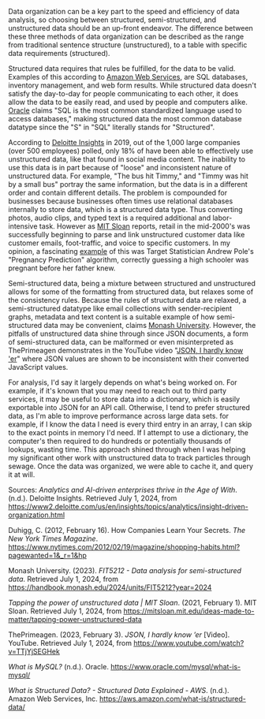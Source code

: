 Data organization can be a key part to the speed and efficiency of data analysis, so choosing between structured, semi-structured, and unstructured data should be an up-front endeavor. The difference between these three methods of data organization can be described as the range from traditional sentence structure (unstructured), to a table with specific data requirements (structured).

Structured data requires that rules be fulfilled, for the data to be valid. Examples of this according to [Amazon Web Services](https://aws.amazon.com/what-is/structured-data/), are SQL databases, inventory management, and web form results. While structured data doesn't satisfy the day-to-day for people communicating to each other, it does allow the data to be easily read, and used by people and computers alike. [Oracle](https://www.oracle.com/mysql/what-is-mysql/) claims "SQL is the most common standardized language used to access databases," making structured data the most common database datatype since the "S" in "SQL" literally stands for "Structured".

According to [Deloitte Insights](https://www2.deloitte.com/us/en/insights/topics/analytics/insight-driven-organization.html) in 2019, out of the 1,000 large companies (over 500 employees) polled, only 18% of have been able to effectively use unstructured data, like that found in social media content. The inability to use this data is in part because of "loose" and inconsistent nature of unstructured data. For example, "The bus hit Timmy," and "Timmy was hit by a small bus" portray the same information, but the data is in a different order and contain different details. The problem is compounded for businesses because businesses often times use relational databases internally to store data, which is a structured data type. Thus converting photos, audio clips, and typed text is a required additional and labor-intensive task. However as [MIT Sloan](https://mitsloan.mit.edu/ideas-made-to-matter/tapping-power-unstructured-data) reports, retail in the mid-2000's was successfully beginning to parse and link unstructured customer data like customer emails, foot-traffic, and voice to specific customers. In my opinion, a fascinating [example](https://www.nytimes.com/2012/02/19/magazine/shopping-habits.html?pagewanted=1&_r=1&hp) of this was Target Statistician Andrew Pole's "Pregnancy Prediction" algorithm, correctly guessing a high schooler was pregnant before her father knew.

Semi-structured data, being a mixture between structured and unstructured allows for some of the formatting from structured data, but relaxes some of the consistency rules. Because the rules of structured data are relaxed, a semi-structured datatype like email collections with sender-recipient graphs, metadata and text content is a suitable example of how semi-structured data may be convenient, claims [Monash University](https://handbook.monash.edu/2024/units/FIT5212?year=2024). However, the pitfalls of unstructured data shine through since JSON documents, a form of semi-structured data, can be malformed or even misinterpreted as ThePrimeagen demonstrates in the YouTube video "[JSON, I hardly know 'er](https://www.youtube.com/watch?v=TTjYjSEGHek)" where JSON values are shown to be inconsistent with their converted JavaScript values.

For analysis, I'd say it largely depends on what's being worked on. For example, if it's known that you may need to reach out to third party services, it may be useful to store data into a dictionary, which is easily exportable into JSON for an API call. Otherwise, I tend to prefer structured data, as I'm able to improve performance across large data sets. for example, if I know the data I need is every third entry in an array, I can skip to the exact points in memory I'd need. If I attempt to use a dictionary, the computer's then required to do hundreds or potentially thousands of lookups, wasting time. This approach shined through when I was helping my significant other work with unstructured data to track particles through sewage. Once the data was organized, we were able to cache it, and query it at will.

Sources:
_Analytics and AI-driven enterprises thrive in the Age of With_. (n.d.). Deloitte Insights. Retrieved July 1, 2024, from https://www2.deloitte.com/us/en/insights/topics/analytics/insight-driven-organization.html

Duhigg, C. (2012, February 16). How Companies Learn Your Secrets. _The New York Times Magazine_. https://www.nytimes.com/2012/02/19/magazine/shopping-habits.html?pagewanted=1&_r=1&hp

Monash University. (2023). _FIT5212 - Data analysis for semi-structured data_. Retrieved July 1, 2024, from https://handbook.monash.edu/2024/units/FIT5212?year=2024

_Tapping the power of unstructured data | MIT Sloan_. (2021, February 1). MIT Sloan. Retrieved July 1, 2024, from https://mitsloan.mit.edu/ideas-made-to-matter/tapping-power-unstructured-data

ThePrimeagen. (2023, February 3). _JSON, I hardly know ’er_ [Video]. YouTube. Retrieved July 1, 2024, from https://www.youtube.com/watch?v=TTjYjSEGHek

_What is MySQL?_ (n.d.). Oracle. https://www.oracle.com/mysql/what-is-mysql/

_What is Structured Data? - Structured Data Explained - AWS_. (n.d.). Amazon Web Services, Inc. https://aws.amazon.com/what-is/structured-data/